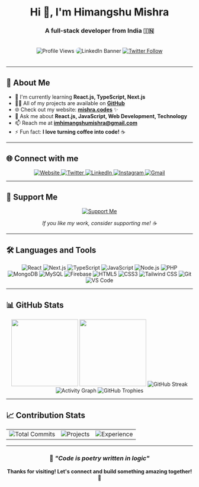 <div align="center">
  
  # Hi 👋, I'm Himangshu Mishra
  ### A full-stack developer from India 🇮🇳
  
  <!-- Profile Views Badge -->
  <img src="https://komarev.com/ghpvc/?username=himangshumishra&label=Profile%20views&color=0e75b6&style=for-the-badge" alt="Profile Views" />

  
  <!-- LinkedIn Banner -->
  <img src="https://pbs.twimg.com/profile_banners/1750526616537886720/1706196230/1500x500" alt="LinkedIn Banner" style="border-radius: 10px; margin: 20px 0;"/>
  
  <!-- Twitter Follow Button -->
  <a href="https://twitter.com/himangshuji" target="blank">
    <img src="https://img.shields.io/twitter/follow/himangshuji?logo=twitter&style=for-the-badge&color=1DA1F2&labelColor=000000" alt="Twitter Follow"/>
  </a>
  
</div>

---

## 🚀 About Me

- 🌱 I'm currently learning **React.js, TypeScript, Next.js**
- 👨‍💻 All of my projects are available on **[GitHub](https://github.com/himangshumishra)**
- 🌐 Check out my website: **[mishra.codes](https://mishra.codes)** ✨
- 💬 Ask me about **React.js, JavaScript, Web Development, Technology**
- 📫 Reach me at **imhimangshumishra@gmail.com**
- ⚡ Fun fact: **I love turning coffee into code!** ☕

---

## 🌐 Connect with me

<div align="center">
  
  <a href="https://mishra.codes" target="blank">
    <img src="https://img.shields.io/badge/Website-FF6B6B?style=for-the-badge&logo=google-chrome&logoColor=white" alt="Website"/>
  </a>
  <a href="https://twitter.com/himangshuji" target="blank">
    <img src="https://img.shields.io/badge/Twitter-1DA1F2?style=for-the-badge&logo=twitter&logoColor=white" alt="Twitter"/>
  </a>
  <a href="https://linkedin.com/in/himangshumishra" target="blank">
    <img src="https://img.shields.io/badge/LinkedIn-0077B5?style=for-the-badge&logo=linkedin&logoColor=white" alt="LinkedIn"/>
  </a>
  <a href="https://instagram.com/mishra.himangshu" target="blank">
    <img src="https://img.shields.io/badge/Instagram-E4405F?style=for-the-badge&logo=instagram&logoColor=white" alt="Instagram"/>
  </a>
  <a href="mailto:imhimangshumishra@gmail.com">
    <img src="https://img.shields.io/badge/Gmail-D14836?style=for-the-badge&logo=gmail&logoColor=white" alt="Gmail"/>
  </a>
  
</div>

---

## 💝 Support Me

<div align="center">
  
  <a href="https://razorpay.me/@mishracodes" target="blank">
    <img src="https://img.shields.io/badge/Support_Me-3395FF?style=for-the-badge&logo=razorpay&logoColor=white" alt="Support Me"/>
  </a>
  
  <p><em>If you like my work, consider supporting me! ☕</em></p>
  
</div>

---

## 🛠️ Languages and Tools

<div align="center">
  
  <img src="https://img.shields.io/badge/React-20232A?style=for-the-badge&logo=react&logoColor=61DAFB" alt="React"/>
  <img src="https://img.shields.io/badge/Next.js-000000?style=for-the-badge&logo=nextdotjs&logoColor=white" alt="Next.js"/>
  <img src="https://img.shields.io/badge/TypeScript-007ACC?style=for-the-badge&logo=typescript&logoColor=white" alt="TypeScript"/>
  <img src="https://img.shields.io/badge/JavaScript-F7DF1E?style=for-the-badge&logo=javascript&logoColor=black" alt="JavaScript"/>
  <img src="https://img.shields.io/badge/Node.js-43853D?style=for-the-badge&logo=node.js&logoColor=white" alt="Node.js"/>
  <img src="https://img.shields.io/badge/PHP-777BB4?style=for-the-badge&logo=php&logoColor=white" alt="PHP"/>
  <img src="https://img.shields.io/badge/MongoDB-4EA94B?style=for-the-badge&logo=mongodb&logoColor=white" alt="MongoDB"/>
  <img src="https://img.shields.io/badge/MySQL-00000F?style=for-the-badge&logo=mysql&logoColor=white" alt="MySQL"/>
  <img src="https://img.shields.io/badge/Firebase-039BE5?style=for-the-badge&logo=Firebase&logoColor=white" alt="Firebase"/>
  <img src="https://img.shields.io/badge/HTML5-E34F26?style=for-the-badge&logo=html5&logoColor=white" alt="HTML5"/>
  <img src="https://img.shields.io/badge/CSS3-1572B6?style=for-the-badge&logo=css3&logoColor=white" alt="CSS3"/>
  <img src="https://img.shields.io/badge/Tailwind_CSS-38B2AC?style=for-the-badge&logo=tailwind-css&logoColor=white" alt="Tailwind CSS"/>
  <img src="https://img.shields.io/badge/Git-F05032?style=for-the-badge&logo=git&logoColor=white" alt="Git"/>
  <img src="https://img.shields.io/badge/VS_Code-0078D4?style=for-the-badge&logo=visual%20studio%20code&logoColor=white" alt="VS Code"/>
  
</div>

---

## 📊 GitHub Stats

<div align="center">
  
  <!-- GitHub Stats Row -->
  <img height="180em" src="https://github-readme-stats-sigma-five.vercel.app/api?username=himangshumishra&show_icons=true&include_all_commits=true&count_private=true&theme=react&hide_border=true&bg_color=0D1117&title_color=58A6FF&text_color=C9D1D9&icon_color=58A6FF"/>
  <img height="180em" src="https://github-readme-stats.vercel.app/api/top-langs?username=himangshumishra&show_icons=true&locale=en&layout=compact&theme=react&hide_border=true&bg_color=0D1117&title_color=58A6FF&text_color=C9D1D9"/>
  
  <!-- GitHub Streak Stats -->
  <img src="https://github-readme-streak-stats.herokuapp.com/?user=himangshumishra&theme=react&hide_border=true&background=0D1117&stroke=58A6FF&ring=58A6FF&fire=FF7F50&currStreakLabel=C9D1D9&sideLabels=C9D1D9&currStreakNum=58A6FF&sideNums=C9D1D9" alt="GitHub Streak"/>
  
  <!-- Activity Graph -->
  <img src="https://github-readme-activity-graph.vercel.app/graph?username=himangshumishra&custom_title=Contribution%20Activity&bg_color=0D1117&color=58A6FF&line=58A6FF&point=C9D1D9&area_color=58A6FF&area=true&hide_border=true" alt="Activity Graph"/>
  
  <!-- GitHub Trophies -->
  <img src="https://github-profile-trophy.vercel.app/?username=himangshumishra&theme=react&no-frame=true&no-bg=true&margin-w=4&row=1" alt="GitHub Trophies"/>
  
</div>

---

## 📈 Contribution Stats

<div align="center">
  
  <table>
    <tr>
      <td align="center">
        <img src="https://img.shields.io/badge/Total_Commits-800+-00D4AA?style=for-the-badge&labelColor=000000" alt="Total Commits"/>
      </td>
      <td align="center">
        <img src="https://img.shields.io/badge/Projects_Completed-25+-FF6B6B?style=for-the-badge&labelColor=000000" alt="Projects"/>
      </td>
      <td align="center">
        <img src="https://img.shields.io/badge/Years_of_Experience-3+-4ECDC4?style=for-the-badge&labelColor=000000" alt="Experience"/>
      </td>
    </tr>
  </table>
  
</div>

---

<div align="center">
  
  ### 💭 _"Code is poetry written in logic"_
  
  **Thanks for visiting! Let's connect and build something amazing together! 🚀**
  
</div>

